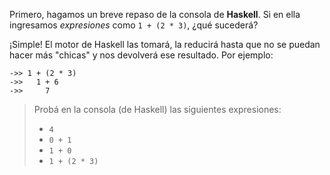 Primero, hagamos un breve repaso de la consola de **Haskell**. Si en ella ingresamos _expresiones_ como `1 + (2 * 3)`, ¿qué sucederá? 

¡Simple! El motor de Haskell las tomará, la reducirá hasta que no se puedan hacer más "chicas" y nos devolverá ese resultado. Por ejemplo: 

```
->> 1 + (2 * 3)
->>   1 + 6
->>     7
```

> Probá en la consola (de Haskell) las siguientes expresiones: 
> 
> * `4`
> * `0 + 1`
> * `1 + 0`
> * `1 + (2 * 3)`
